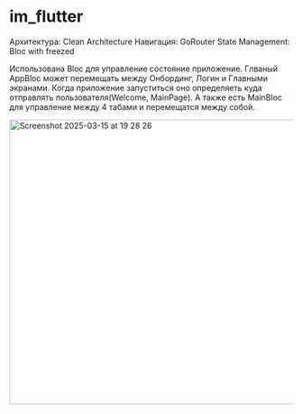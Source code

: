 # im_flutter

Архитектура: Clean Architecture
Навигация: GoRouter
State Management: Bloc with freezed

Использована Bloc для управление состояние приложение. Глваный AppBloc может перемещать между Онбординг, Логин и Главными экранами. Когда приложение запуститься оно определяеть куда отправлять пользователя(Welcome, MainPage). 
А также есть MainBloc для управление между 4 табами и перемещатся между собой.

<img width="505" alt="Screenshot 2025-03-15 at 19 28 26" src="https://github.com/user-attachments/assets/106981ae-b44a-4738-9239-68a426a8ded0" />
